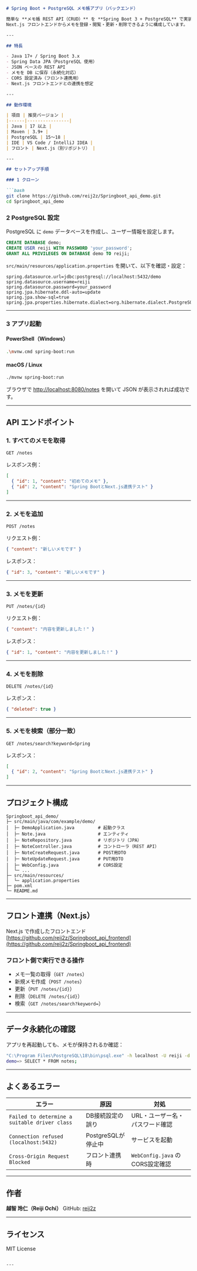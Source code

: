 ````md
# Spring Boot + PostgreSQL メモ帳アプリ（バックエンド）

簡単な **メモ帳 REST API（CRUD）** を **Spring Boot 3 + PostgreSQL** で実装したデモです。  
Next.js フロントエンドからメモを登録・閲覧・更新・削除できるように構成しています。

---

## 特長

- Java 17+ / Spring Boot 3.x
- Spring Data JPA（PostgreSQL 使用）
- JSON ベースの REST API
- メモを DB に保存（永続化対応）
- CORS 設定済み（フロント連携用）
- Next.js フロントエンドとの連携を想定

---

## 動作環境

| 項目 | 推奨バージョン |
|------|----------------|
| Java | 17 以上 |
| Maven | 3.9+ |
| PostgreSQL | 15〜18 |
| IDE | VS Code / IntelliJ IDEA |
| フロント | Next.js（別リポジトリ） |

---

## セットアップ手順

### 1️ クローン

```bash
git clone https://github.com/reij2z/Springboot_api_demo.git
cd Springboot_api_demo
````

### 2️ PostgreSQL 設定

PostgreSQL に `demo` データベースを作成し、ユーザー情報を設定します。

```sql
CREATE DATABASE demo;
CREATE USER reiji WITH PASSWORD 'your_password';
GRANT ALL PRIVILEGES ON DATABASE demo TO reiji;
```

`src/main/resources/application.properties` を開いて、以下を確認・設定：

```properties
spring.datasource.url=jdbc:postgresql://localhost:5432/demo
spring.datasource.username=reiji
spring.datasource.password=your_password
spring.jpa.hibernate.ddl-auto=update
spring.jpa.show-sql=true
spring.jpa.properties.hibernate.dialect=org.hibernate.dialect.PostgreSQLDialect
```

---

### 3️ アプリ起動

#### PowerShell（Windows）

```bash
.\mvnw.cmd spring-boot:run
```

#### macOS / Linux

```bash
./mvnw spring-boot:run
```

ブラウザで
[http://localhost:8080/notes](http://localhost:8080/notes)
を開いて JSON が表示されれば成功です。

---

## API エンドポイント

### 1. すべてのメモを取得

```
GET /notes
```

レスポンス例：

```json
[
  { "id": 1, "content": "初めてのメモ" },
  { "id": 2, "content": "Spring BootとNext.js連携テスト" }
]
```

---

### 2. メモを追加

```
POST /notes
```

リクエスト例：

```json
{ "content": "新しいメモです" }
```

レスポンス：

```json
{ "id": 3, "content": "新しいメモです" }
```

---

### 3. メモを更新

```
PUT /notes/{id}
```

リクエスト例：

```json
{ "content": "内容を更新しました！" }
```

レスポンス：

```json
{ "id": 1, "content": "内容を更新しました！" }
```

---

### 4. メモを削除

```
DELETE /notes/{id}
```

レスポンス：

```json
{ "deleted": true }
```

---

### 5. メモを検索（部分一致）

```
GET /notes/search?keyword=Spring
```

レスポンス：

```json
[
  { "id": 2, "content": "Spring BootとNext.js連携テスト" }
]
```

---

## プロジェクト構成

```
Springboot_api_demo/
├─ src/main/java/com/example/demo/
│  ├─ DemoApplication.java         # 起動クラス
│  ├─ Note.java                    # エンティティ
│  ├─ NoteRepository.java          # リポジトリ（JPA）
│  ├─ NoteController.java          # コントローラ（REST API）
│  ├─ NoteCreateRequest.java       # POST用DTO
│  ├─ NoteUpdateRequest.java       # PUT用DTO
│  ├─ WebConfig.java               # CORS設定
│  └─ ...
├─ src/main/resources/
│  └─ application.properties
├─ pom.xml
└─ README.md
```

---

## フロント連携（Next.js）

Next.js で作成したフロントエンド
[https://github.com/reij2z/Springboot_api_frontend](https://github.com/reij2z/Springboot_api_frontend)

### フロント側で実行できる操作

* メモ一覧の取得（`GET /notes`）
* 新規メモ作成（`POST /notes`）
* 更新（`PUT /notes/{id}`）
* 削除（`DELETE /notes/{id}`）
* 検索（`GET /notes/search?keyword=`）

---

## データ永続化の確認

アプリを再起動しても、メモが保持されるか確認：

```bash
"C:\Program Files\PostgreSQL\18\bin\psql.exe" -h localhost -U reiji -d demo
demo=> SELECT * FROM notes;
```

---

## よくあるエラー

| エラー                                           | 原因             | 対処                          |
| --------------------------------------------- | -------------- | --------------------------- |
| `Failed to determine a suitable driver class` | DB接続設定の誤り      | URL・ユーザー名・パスワード確認           |
| `Connection refused (localhost:5432)`         | PostgreSQLが停止中 | サービスを起動                     |
| `Cross-Origin Request Blocked`                | フロント連携時        | `WebConfig.java` の CORS設定確認 |

---

## 作者

**越智 玲仁（Reiji Ochi）**
GitHub: [reij2z](https://github.com/reij2z)

---

## ライセンス

MIT License

```

---